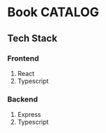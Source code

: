 
# Book CATALOG

## Tech Stack
### Frontend
1. React
2. Typescript

### Backend
1. Express 
2. Typescript
